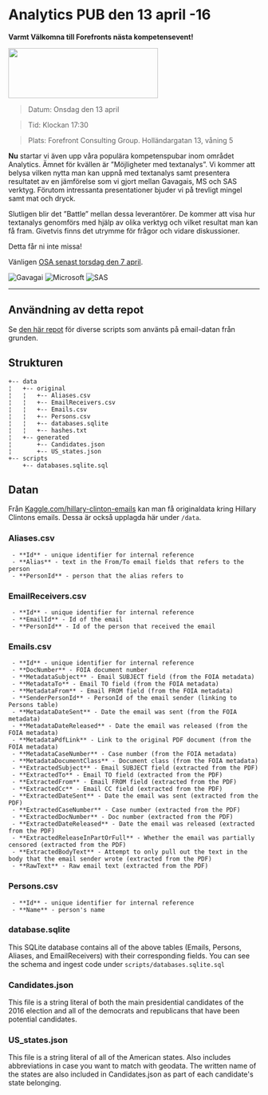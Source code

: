 # Analytics PUB den 13 april -16 

**Varmt Välkomna till Forefronts nästa kompetensevent!**

<img width="300" height="100" src="https://camo.githubusercontent.com/0b620ce36d82944a4cd0f59cdfea477b36f50964/68747470733a2f2f6c68342e676f6f676c6575736572636f6e74656e742e636f6d2f35786876787379626a73355169344575595a6d6456436558556672636730784d58754a5169326d416f7270642d54704c396f55417537704c6e6f7461584b382d69347a346451" data-canonical-src="https://lh4.googleusercontent.com/35xhvxsybjs5Qi4EuYZmdVCeXUfrcg0xMXuJQi2mAorpd-TpL9oUAu7pLnotaXK8-i4z4dQ" /> <br/>

> Datum: Onsdag den 13 april

> Tid: Klockan 17:30

> Plats: Forefront Consulting Group. Holländargatan 13, våning 5

**Nu** startar vi även upp våra populära kompetenspubar inom området Analytics. Ämnet för kvällen är ”Möjligheter med textanalys”. Vi kommer att belysa vilken nytta man kan uppnå med textanalys samt presentera resultatet av en jämförelse som vi gjort mellan Gavagais, MS och SAS verktyg. Förutom intressanta presentationer bjuder vi på trevligt mingel samt mat och dryck. 

Slutligen blir det ”Battle” mellan dessa leverantörer. De kommer att visa hur textanalys genomförs med hjälp av olika verktyg och vilket resultat man kan få fram. Givetvis finns det utrymme för frågor och vidare diskussioner. 

Detta får ni inte missa!

Vänligen [OSA senast torsdag den 7 april](https://docs.google.com/forms/d/1J_BSyP-ht4a0FXE0Zhta7UlXggg9ymGQZJuht0TzW1Q/viewform?c=0&w=1). 

![Gavagai](https://lh6.googleusercontent.com/WlyyNWi2y0f2767vL8786N_B0aeKWTogP0ttAdaz9Tzj7ZvD5ifkqXqzWUf08bd-C7S8lQ)
![Microsoft](https://lh4.googleusercontent.com/6IyGBSy89kzKKRc5gaog8eCY42_47u_-g9eChZVoW398Aswbbtw2VbRIQFxVgfTsWbEgOg)
![SAS](https://lh4.googleusercontent.com/INqn118wdUaCVDhg8fYNioTTuQziqfIAOAZR4x4IuiUqMh9ieyh7XgbQ68L9JEIIxkqxxw)

---

## Användning av detta repot

Se [den här repot](https://github.com/benhamner/hillary-clinton-emails.git) för diverse scripts som använts på email-datan från grunden.

## Strukturen

```
+-- data
¦   +-- original
¦   ¦   +-- Aliases.csv
¦   ¦   +-- EmailReceivers.csv
¦   ¦   +-- Emails.csv
¦   ¦   +-- Persons.csv
¦   ¦   +-- databases.sqlite
¦   ¦   +-- hashes.txt
¦   +-- generated
¦       +-- Candidates.json
¦       +-- US_states.json
+-- scripts
	+-- databases.sqlite.sql
```

## Datan

Från [Kaggle.com/hillary-clinton-emails](https://www.kaggle.com/kaggle/hillary-clinton-emails) kan man få originaldata kring Hillary Clintons emails. Dessa är också upplagda här under `/data`.


### Aliases.csv

```
 - **Id** - unique identifier for internal reference
 - **Alias** - text in the From/To email fields that refers to the person
 - **PersonId** - person that the alias refers to
```
 
### EmailReceivers.csv

```
 - **Id** - unique identifier for internal reference
 - **EmailId** - Id of the email
 - **PersonId** - Id of the person that received the email
```

### Emails.csv
```
 - **Id** - unique identifier for internal reference
 - **DocNumber** - FOIA document number
 - **MetadataSubject** - Email SUBJECT field (from the FOIA metadata)
 - **MetadataTo** - Email TO field (from the FOIA metadata)
 - **MetadataFrom** - Email FROM field (from the FOIA metadata)
 - **SenderPersonId** - PersonId of the email sender (linking to Persons table)
 - **MetadataDateSent** - Date the email was sent (from the FOIA metadata)
 - **MetadataDateReleased** - Date the email was released (from the FOIA metadata)
 - **MetadataPdfLink** - Link to the original PDF document (from the FOIA metadata)
 - **MetadataCaseNumber** - Case number (from the FOIA metadata)
 - **MetadataDocumentClass** - Document class (from the FOIA metadata)
 - **ExtractedSubject** - Email SUBJECT field (extracted from the PDF)
 - **ExtractedTo** - Email TO field (extracted from the PDF)
 - **ExtractedFrom** - Email FROM field (extracted from the PDF)
 - **ExtractedCc** - Email CC field (extracted from the PDF)
 - **ExtractedDateSent** - Date the email was sent (extracted from the PDF)
 - **ExtractedCaseNumber** - Case number (extracted from the PDF)
 - **ExtractedDocNumber** - Doc number (extracted from the PDF)
 - **ExtractedDateReleased** - Date the email was released (extracted from the PDF)
 - **ExtractedReleaseInPartOrFull** - Whether the email was partially censored (extracted from the PDF)
 - **ExtractedBodyText** - Attempt to only pull out the text in the body that the email sender wrote (extracted from the PDF)
 - **RawText** - Raw email text (extracted from the PDF)
```
 
### Persons.csv

```
 - **Id** - unique identifier for internal reference
 - **Name** - person's name
```
 
### database.sqlite

This SQLite database contains all of the above tables (Emails, Persons, Aliases, and EmailReceivers) with their corresponding fields. You can see the schema and ingest code under `scripts/databases.sqlite.sql`

### Candidates.json

This file is a string literal of both the main presidential candidates of the 2016 election and all of the democrats and republicans that have been potential candidates.

### US_states.json

This file is a string literal of all of the American states. Also includes abbreviations in case you want to match with geodata. The written name of the states are also included in Candidates.json as part of each candidate's state belonging. 
